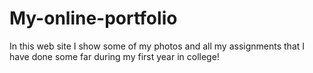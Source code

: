 # My-online-portfolio
In this web site I show some of my  photos and all my assignments that I have done some far during my first year in college!
